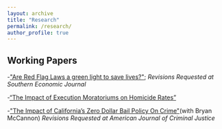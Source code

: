 ```yaml
---
layout: archive
title: "Research"
permalink: /research/
author_profile: true
---
```


## Working Papers
-["Are Red Flag Laws a green light to save lives?"](https://papers.ssrn.com/sol3/papers.cfm?abstract_id=4167250); _Revisions Requested at Southern Economic Journal_

-[“The Impact of Execution Moratoriums on Homicide Rates”](https://papers.ssrn.com/sol3/papers.cfm?abstract_id=4525716)

-["The Impact of California’s Zero Dollar Bail Policy On Crime"](https://papers.ssrn.com/sol3/papers.cfm?abstract_id=4559338)(with Bryan McCannon) _Revisions Requested at American Journal of Criminal Justice_

